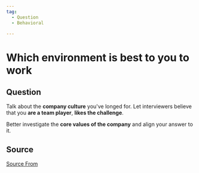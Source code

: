 ```yaml
---
tag:
  - Question
  - Behavioral

---
```

  
# Which environment is best to you to work

## Question
Talk about the **company culture** you've longed for. Let interviewers believe that you **are a team player**, **likes the challenge**.

Better investigate the **core values of the company** and align your answer to it.




##  Source
[Source From](https://bigfrontend.dev/question/Which-environment-is-best-to-you-to-work)

  